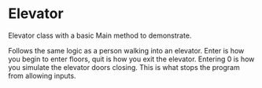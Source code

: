 # Elevator

Elevator class with a basic Main method to demonstrate.

Follows the same logic as a person walking into an elevator. 
Enter is how you begin to enter floors, quit is how you exit the elevator.
Entering 0 is how you simulate the elevator doors closing. This is what stops the program from allowing inputs.
